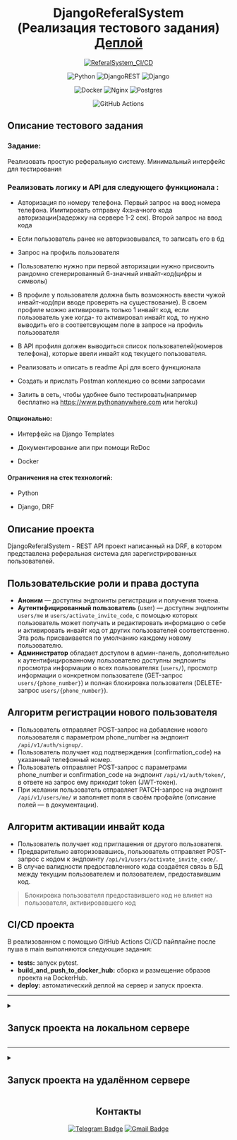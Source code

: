 <div align=center>
  
  # DjangoReferalSystem <br> (Реализация тестового задания) <br> [Деплой](https://referalsystem.ddns.net)
  
  [![ReferalSystem_CI/CD](https://github.com/dkushlevich/DjangoReferalSystem/workflows/ReferalSystem_CI/CD/badge.svg)](https://github.com/dkushlevich/DjangoReferalSystem/workflows/ReferalSystem_CI/CD/badge.svg)
  
  ![Python](https://img.shields.io/badge/python-3670A0?style=for-the-badge&logo=python&logoColor=ffdd54)
  ![DjangoREST](https://img.shields.io/badge/DJANGO-REST-ff1709?style=for-the-badge&logo=django&logoColor=white&color=ff1709&labelColor=gray)
  ![Django](https://img.shields.io/badge/django-%23092E20.svg?style=for-the-badge&logo=django&logoColor=white)

  ![Docker](https://img.shields.io/badge/docker-%230db7ed.svg?style=for-the-badge&logo=docker&logoColor=white)
  ![Nginx](https://img.shields.io/badge/nginx-%23009639.svg?style=for-the-badge&logo=nginx&logoColor=white)
  ![Postgres](https://img.shields.io/badge/postgres-%23316192.svg?style=for-the-badge&logo=postgresql&logoColor=white)
  
  ![GitHub Actions](https://img.shields.io/badge/github%20actions-%232671E5.svg?style=for-the-badge&logo=githubactions&logoColor=white)


</div>


## Описание тестового задания


### Задание:
Реализовать простую реферальную систему. Минимальный интерфейс для
тестирования

### Реализовать логику и API для следующего функционала :

- Авторизация по номеру телефона. Первый запрос на ввод номера
телефона. Имитировать отправку 4хзначного кода авторизации(задержку
на сервере 1-2 сек). Второй запрос на ввод кода

- Если пользователь ранее не авторизовывался, то записать его в бд

- Запрос на профиль пользователя

- Пользователю нужно при первой авторизации нужно присвоить
рандомно сгенерированный 6-значный инвайт-код(цифры и символы)

- В профиле у пользователя должна быть возможность ввести чужой
инвайт-код(при вводе проверять на существование). В своем профиле
можно активировать только 1 инвайт код, если пользователь уже когда-
то активировал инвайт код, то нужно выводить его в соответсвующем
поле в запросе на профиль пользователя

- В API профиля должен выводиться список пользователей(номеров
телефона), которые ввели инвайт код текущего пользователя.

- Реализовать и описать в readme Api для всего функционала

- Создать и прислать Postman коллекцию со всеми запросами

- Залить в сеть, чтобы удобнее было тестировать(например бесплатно на
https://www.pythonanywhere.com или heroku)

#### Опционально:

- Интерфейс на Django Templates

- Документирование апи при помощи ReDoc

- Docker

#### Ограничения на стек технологий:

- Python

- Django, DRF


## Описание проекта


DjangoReferalSystem - REST API проект написанный на DRF, в котором представлена реферальная система для зарегистрированных пользователей.

## Пользовательские роли и права доступа

* **Аноним** — доступны эндпоинты регистрации и получения токена.
* **Аутентифицированный пользователь** (user) — доступны эндпоинты `users/me` и `users/activate_invite_code`, с помощью которых пользователь может получать и редактировать информацию о себе и активировать инвайт код от других пользователей соответственно. Эта роль присваивается по умолчанию каждому новому пользователю.
* **Администратор** обладает доступом в админ-панель, дополнительно к аутентифицированному пользователю доступны эндпоинты просмотра информации о всех пользователях (`users/`), просмотр информации о конкретном пользователе (GET-запрос `users/{phone_number}`) и полная блокировка пользователя (DELETE-запрос `users/{phone_number}`).

## Алгоритм регистрации нового пользователя

* Пользователь отправляет POST-запрос на добавление нового пользователя с параметром phone_number на эндпоинт `/api/v1/auth/signup/`.
* Пользователь получает код подтверждения (confirmation_code) на указанный телефонный номер.
* Пользователь отправляет POST-запрос с параметрами phone_number и confirmation_code на эндпоинт `/api/v1/auth/token/`, в ответе на запрос ему приходит token (JWT-токен).
* При желании пользователь отправляет PATCH-запрос на эндпоинт `/api/v1/users/me/` и заполняет поля в своём профайле (описание полей — в документации).
  

## Алгоритм активации инвайт кода

* Пользователь получает код приглашения от другого пользователя.
* Предварительно авторизовавшись, пользователь отправляет POST-запрос с кодом к эндпоинту `/api/v1/users/activate_invite_code/`.
* В случае валидности предоставленного кода создаётся связь в БД между текущим пользователем и ползователем, предоставившим код.
  
> Блокировка пользователя предоставившего код не влияет на пользователя, активировавшего код

## CI/CD проекта

В реализованном с помощью GitHub Actions CI/CD пайплайне после пуша в main выполняются следующие задания:

- **tests:** запуск pytest.
- **build_and_push_to_docker_hub:** сборка и размещение образов проекта на DockerHub.
- **deploy:** автоматический деплой на сервер и запуск проекта.

---

<details>
  <summary>
    <h2>Запуск проекта на локальном сервере</h2>
  </summary>



> Для MacOs и Linux вместо python использовать python3

1. Клонировать репозиторий.
   ```
   $ git@github.com:dkushlevich/DjangoReferalSystem.git
   ```
2. Cоздать и активировать виртуальное окружение, установить зависимости:
   - **pip**

     ```
      $ cd /referalsystem/
      $ python -m venv venv
     ```
    
    Для Windows:
    ```
      $ source venv/Scripts/activate
    ```
    Для MacOs/Linux:
    ```
      $ source venv/bin/activate
    ```

    ```
    (venv) $ python -m pip install --upgrade pip
    (venv) $ pip install -r requirements.txt
    ```
    - **poetry**
    ```
    cd /referalsystem/
    poetry install
    ```
  
5. Создать секретный ключ приложения:
    * Создать файл .env в корневой папке проекта
    * Сгенерировать секретный ключ с помощью команды:
        ```
        (venv) $ python -c 'from django.core.management.utils import get_random_secret_key; print(get_random_secret_key())'
        ```
    *  Заполнить файл env по шаблону:
        ```env
        DATABASE=sqlite #(Если необходимо работать с postgres - удалите данную запись)
        DEBUG=True
        
        SECRET_KEY = <ваш секретный ключ>
        ALLOWED_HOSTS=<IP сервера>, <Домен сервера>
        POSTGRES_USER=django_user
        POSTGRES_PASSWORD=django_password
        POSTGRES_DB=django_db
        
        DB_HOST=db
        DB_PORT=5432
        ```


6. Выполнить миграции:
    ```
    (venv) $ python manage.py migrate
    ```

7. Запустить сервер:
    ```
    (venv) $ python manage.py runserver
    ```
После выполнения вышеперечисленных инструкций бэкенд проекта будет доступен по адресу http://127.0.0.1:8000/

> Подробная документация API доступна после запуска сервера по адресу http://127.0.0.1:8000/redoc/

</details>

---

<details>
  <summary>
    <h2>Запуск проекта на удалённом сервере</h2>
  </summary>

1. Создать директорию referalsystem/ в домашней директории сервера.

2. В корне папки referalsystem/ поместить файл .env, заполнить его по шаблону

  ```env
    SECRET_KEY = <ваш секретный ключ>
    ALLOWED_HOSTS=<IP сервера>, <Домен сервера>
    POSTGRES_USER=django_user
    POSTGRES_PASSWORD=django_password
    POSTGRES_DB=django_db
    
    DB_HOST=db
    DB_PORT=5432
```

4. Установить Nginx и настроить конфигурацию так, чтобы все запросы шли в контейнеры на порт 8000.

    ```bash
        sudo apt install nginx -y 
        sudo nano etc/nginx/sites-enabled/default
    ```
    
    Пример конфигурация nginx
    ```bash
        server {
            server_name <Ваш IP> <Домен вашего сайта>;
            server_tokens off;
            client_max_body_size 20M;
        
            location / {
                proxy_set_header Host $http_host;
                proxy_pass http://127.0.0.1:8000;
        }
    ```
    
    > При необходимости настройте SSL-соединение

5. Установить docker и docker-compose
   
``` bash
    sudo apt update
    sudo apt install curl
    curl -fSL https://get.docker.com -o get-docker.sh
    sudo sh ./get-docker.sh
    sudo apt-get install docker-compose-plugin     
```

4. Форкнуть данный репозиторий и добавить в Secrets GitHub Actions переменные окружения

``` env
    DOCKER_USERNAME=<имя пользователя DockerHub>
    DOCKER_PASSWORD=<пароль от DockerHub>
    
    USER=<username для подключения к удаленному серверу>
    HOST=<ip сервера>
    PASSPHRASE=<пароль для сервера, если он установлен>
    SSH_KEY=<ваш приватный SSH-ключ>
    
```
5. Запустить workflow проекта выполнив команды:

```bash
  git add .
  git commit -m ''
  git push
```
6. После этого выпонятся следующие workflow jobs:

- **tests:** запуск pytest.
- **build_and_push_to_docker_hub:** сборка и размещение образа проекта на DockerHub.
- **deploy:** автоматический деплой на боевой сервер и запуск проекта.

> С примерами запросов можно ознакомиться в [спецификации API](https://referalsystem.ddns.net/redoc/)


</details>

<div align=center>

## Контакты

[![Telegram Badge](https://img.shields.io/badge/-dkushlevich-blue?style=social&logo=telegram&link=https://t.me/dkushlevich)](https://t.me/dkushlevich) [![Gmail Badge](https://img.shields.io/badge/-dkushlevich@gmail.com-c14438?style=flat&logo=Gmail&logoColor=white&link=mailto:dkushlevich@gmail.com)](mailto:dkushlevich@gmail.com)

</div>
